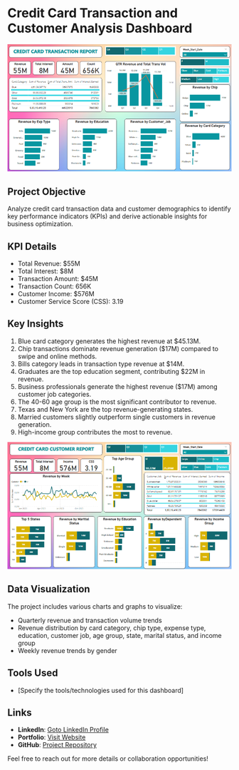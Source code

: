 # Credit Card Transaction and Customer Analysis Dashboard

![image](https://github.com/AniruddhaDas1/Data_Analyst_Projects/blob/main/Power%20BI%20Portfolio%20Projects/Credit%20Card%20Analysis%20Dashboard/Data/Credit%20Card%20Analysis%20-%20Transaction%20dashboard.PNG)

## Project Objective
Analyze credit card transaction data and customer demographics to identify key performance indicators (KPIs) and derive actionable insights for business optimization.

## KPI Details
- Total Revenue: $55M
- Total Interest: $8M
- Transaction Amount: $45M
- Transaction Count: 656K
- Customer Income: $576M
- Customer Service Score (CSS): 3.19

## Key Insights
1. Blue card category generates the highest revenue at $45.13M.
2. Chip transactions dominate revenue generation ($17M) compared to swipe and online methods.
3. Bills category leads in transaction type revenue at $14M.
4. Graduates are the top education segment, contributing $22M in revenue.
5. Business professionals generate the highest revenue ($17M) among customer job categories.
6. The 40-60 age group is the most significant contributor to revenue.
7. Texas and New York are the top revenue-generating states.
8. Married customers slightly outperform single customers in revenue generation.
9. High-income group contributes the most to revenue.

![image](https://github.com/AniruddhaDas1/Data_Analyst_Projects/blob/main/Power%20BI%20Portfolio%20Projects/Credit%20Card%20Analysis%20Dashboard/Data/Credit%20Card%20Analysis%20-%20Customer%20dashboard.PNG)

## Data Visualization
The project includes various charts and graphs to visualize:
- Quarterly revenue and transaction volume trends
- Revenue distribution by card category, chip type, expense type, education, customer job, age group, state, marital status, and income group
- Weekly revenue trends by gender

## Tools Used
- [Specify the tools/technologies used for this dashboard]

## Links
- **LinkedIn**: [Goto LinkedIn Profile](https://www.linkedin.com/in/aniruddha1/)
- **Portfolio**: [Visit Website](https://linktr.ee/aniruddha_das)
- **GitHub**: [Project Repository](https://github.com/AniruddhaDas1)

Feel free to reach out for more details or collaboration opportunities!
